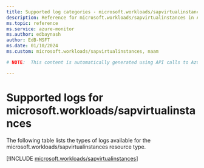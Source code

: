 ```yaml
---
title: Supported log categories - microsoft.workloads/sapvirtualinstances
description: Reference for microsoft.workloads/sapvirtualinstances in Azure Monitor Logs.
ms.topic: reference
ms.service: azure-monitor
ms.author: edbaynash
author: EdB-MSFT
ms.date: 01/10/2024
ms.custom: microsoft.workloads/sapvirtualinstances, naam

# NOTE:  This content is automatically generated using API calls to Azure. Any edits made on these files will be overwritten in the next run of the script. 

---
```





# Supported logs for microsoft.workloads/sapvirtualinstances  
The following table lists the types of logs available for the microsoft.workloads/sapvirtualinstances resource type.
  

  
[!INCLUDE [microsoft.workloads/sapvirtualinstances](./includes/microsoft-workloads-sapvirtualinstances-logs-include.md)]  
  
  

